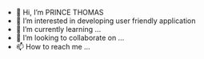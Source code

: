 - 👋 Hi, I’m PRINCE THOMAS
- 👀 I’m interested in developing user friendly application
- 🌱 I’m currently learning ...
- 💞️ I’m looking to collaborate on ...
- 📫 How to reach me ...

<!---
Prince-thomas03/Prince-thomas03 is a ✨ special ✨ repository because its `README.md` (this file) appears on your GitHub profile.
You can click the Preview link to take a look at your changes.
--->
